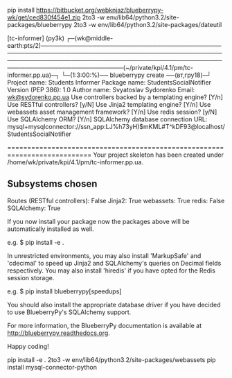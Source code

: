pip install https://bitbucket.org/webknjaz/blueberrypy-wk/get/ced830f454e1.zip
2to3 -w env/lib64/python3.2/site-packages/blueberrypy
2to3 -w env/lib64/python3.2/site-packages/dateutil


[tc-informer] (py3k)
┌─(wk@middle-earth:pts/2)─────────────────────────────────────────────────────────────────────────────────────────────────────────────────────────────────────────────────────────────────────────(~/private/kpi/4.1/pm/tc-informer.pp.ua)─┐
└─(1:3:00:%)── blueberrypy create                                                                                                                                                                                             ──(вт,гру18)─┘
Project name: Students Informer
Package name: StudentsSocialNotifier
Version (PEP 386): 1.0
Author name: Svyatoslav Sydorenko
Email: wk@sydorenko.pp.ua
Use controllers backed by a templating engine? [Y/n]
Use RESTful controllers? [y/N]
Use Jinja2 templating engine? [Y/n]
Use webassets asset management framework? [Y/n]
Use redis session? [y/N]
Use SQLAlchemy ORM? [Y/n]
SQLAlchemy database connection URL: mysql+mysqlconnector://ssn_app:LJ%h73yH)$mKML#T^kDF93@localhost/StudentsSocialNotifier

===========================================================================
Your project skeleton has been created under /home/wk/private/kpi/4.1/pm/tc-informer.pp.ua.

Subsystems chosen
-----------------
Routes (RESTful controllers): False
Jinja2: True
webassets: True
redis: False
SQLAlchemy: True

If you now install your package now the packages above will be automatically
installed as well.

e.g. $ pip install -e .

In unrestricted environments, you may also install 'MarkupSafe' and
'cdecimal' to speed up Jinja2 and SQLAlchemy's queries on Decimal fields
respectively. You may also install 'hiredis' if you have opted for the Redis
session storage.

e.g. $ pip install blueberrypy[speedups]

You should also install the appropriate database driver if you have decided
to use BlueberryPy's SQLAlchemy support.

For more information, the BlueberryPy documentation is available at
http://blueberrypy.readthedocs.org.

Happy coding!


pip install -e .
2to3 -w env/lib64/python3.2/site-packages/webassets
pip install mysql-connector-python
